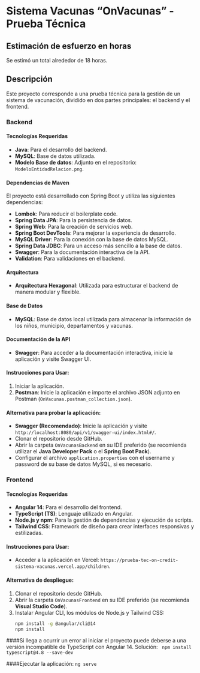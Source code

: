 # Sistema Vacunas “OnVacunas” - Prueba Técnica

## Estimación de esfuerzo en horas
Se estimó un total alrededor de 18 horas.

## Descripción
Este proyecto corresponde a una prueba técnica para la gestión de un sistema de vacunación, dividido en dos partes principales: el backend y el frontend.

### Backend

#### Tecnologías Requeridas
- **Java**: Para el desarrollo del backend.
- **MySQL**: Base de datos utilizada.
- **Modelo Base de datos**: Adjunto en el repositorio: `ModeloEntidadRelacion.png`.

#### Dependencias de Maven
El proyecto está desarrollado con Spring Boot y utiliza las siguientes dependencias:
- **Lombok**: Para reducir el boilerplate code.
- **Spring Data JPA**: Para la persistencia de datos.
- **Spring Web**: Para la creación de servicios web.
- **Spring Boot DevTools**: Para mejorar la experiencia de desarrollo.
- **MySQL Driver**: Para la conexión con la base de datos MySQL.
- **Spring Data JDBC**: Para un acceso más sencillo a la base de datos.
- **Swagger**: Para la documentación interactiva de la API.
- **Validation**: Para validaciones en el backend.

#### Arquitectura
- **Arquitectura Hexagonal**: Utilizada para estructurar el backend de manera modular y flexible.

#### Base de Datos
- **MySQL**: Base de datos local utilizada para almacenar la información de los niños, municipio, departamentos y vacunas.

#### Documentación de la API
- **Swagger**: Para acceder a la documentación interactiva, inicie la aplicación y visite Swagger UI.

#### Instrucciones para Usar:
1. Iniciar la aplicación.
2. **Postman**: Inicie la aplicación e importe el archivo JSON adjunto en Postman (`OnVacunas.postman_collection.json`).

#### Alternativa para probar la aplicación:
- **Swagger (Recomendado)**: Inicie la aplicación y visite `http://localhost:8080/api/v1/swagger-ui/index.html#/`.
- Clonar el repositorio desde GitHub.
- Abrir la carpeta `OnVacunasBackend` en su IDE preferido (se recomienda utilizar el **Java Developer Pack** o el **Spring Boot Pack**).
- Configurar el archivo `application.properties` con el username y password de su base de datos MySQL, si es necesario.

### Frontend

#### Tecnologías Requeridas
- **Angular 14**: Para el desarrollo del frontend.
- **TypeScript (TS)**: Lenguaje utilizado en Angular.
- **Node.js y npm**: Para la gestión de dependencias y ejecución de scripts.
- **Tailwind CSS**: Framework de diseño para crear interfaces responsivas y estilizadas.

#### Instrucciones para Usar:
- Acceder a la aplicación en Vercel: `https://prueba-tec-on-credit-sistema-vacunas.vercel.app/children`.

#### Alternativa de despliegue:
1. Clonar el repositorio desde GitHub.
2. Abrir la carpeta `OnVacunasFrontend` en su IDE preferido (se recomienda **Visual Studio Code**).
3. Instalar Angular CLI, los módulos de Node.js y Tailwind CSS:
   ```bash
   npm install -g @angular/cli@14
   npm install
####Si llega a ocurrir un error al iniciar el proyecto puede deberse a una versión incompatible de TypeScript con Angular 14.
Solución:
 ` npm install typescript@4.8 --save-dev`
 
####Ejecutar la aplicación:
`ng serve`
